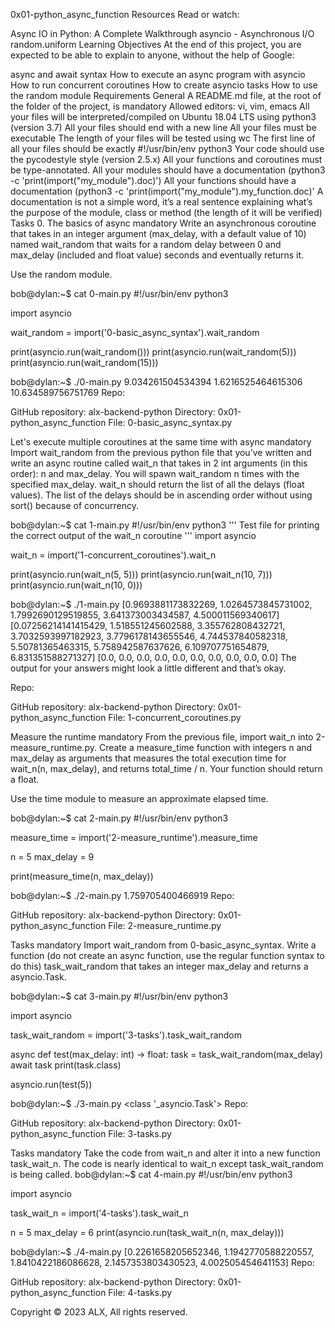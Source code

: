 0x01-python_async_function Resources Read or watch:

Async IO in Python: A Complete Walkthrough asyncio - Asynchronous I/O random.uniform Learning Objectives At the end of this project, you are expected to be able to explain to anyone, without the help of Google:

async and await syntax How to execute an async program with asyncio How to run concurrent coroutines How to create asyncio tasks How to use the random module Requirements General A README.md file, at the root of the folder of the project, is mandatory Allowed editors: vi, vim, emacs All your files will be interpreted/compiled on Ubuntu 18.04 LTS using python3 (version 3.7) All your files should end with a new line All your files must be executable The length of your files will be tested using wc The first line of all your files should be exactly #!/usr/bin/env python3 Your code should use the pycodestyle style (version 2.5.x) All your functions and coroutines must be type-annotated. All your modules should have a documentation (python3 -c 'print(import("my_module").doc)') All your functions should have a documentation (python3 -c 'print(import("my_module").my_function.doc)' A documentation is not a simple word, it’s a real sentence explaining what’s the purpose of the module, class or method (the length of it will be verified) Tasks 0. The basics of async mandatory Write an asynchronous coroutine that takes in an integer argument (max_delay, with a default value of 10) named wait_random that waits for a random delay between 0 and max_delay (included and float value) seconds and eventually returns it.

Use the random module.

bob@dylan:~$ cat 0-main.py #!/usr/bin/env python3

import asyncio

wait_random = import('0-basic_async_syntax').wait_random

print(asyncio.run(wait_random())) print(asyncio.run(wait_random(5))) print(asyncio.run(wait_random(15)))

bob@dylan:~$ ./0-main.py 9.034261504534394 1.6216525464615306 10.634589756751769 Repo:

GitHub repository: alx-backend-python Directory: 0x01-python_async_function File: 0-basic_async_syntax.py

Let's execute multiple coroutines at the same time with async mandatory Import wait_random from the previous python file that you’ve written and write an async routine called wait_n that takes in 2 int arguments (in this order): n and max_delay. You will spawn wait_random n times with the specified max_delay.
wait_n should return the list of all the delays (float values). The list of the delays should be in ascending order without using sort() because of concurrency.

bob@dylan:~$ cat 1-main.py #!/usr/bin/env python3 ''' Test file for printing the correct output of the wait_n coroutine ''' import asyncio

wait_n = import('1-concurrent_coroutines').wait_n

print(asyncio.run(wait_n(5, 5))) print(asyncio.run(wait_n(10, 7))) print(asyncio.run(wait_n(10, 0)))

bob@dylan:~$ ./1-main.py [0.9693881173832269, 1.0264573845731002, 1.7992690129519855, 3.641373003434587, 4.500011569340617] [0.07256214141415429, 1.518551245602588, 3.355762808432721, 3.7032593997182923, 3.7796178143655546, 4.744537840582318, 5.50781365463315, 5.758942587637626, 6.109707751654879, 6.831351588271327] [0.0, 0.0, 0.0, 0.0, 0.0, 0.0, 0.0, 0.0, 0.0, 0.0] The output for your answers might look a little different and that’s okay.

Repo:

GitHub repository: alx-backend-python Directory: 0x01-python_async_function File: 1-concurrent_coroutines.py

Measure the runtime mandatory From the previous file, import wait_n into 2-measure_runtime.py.
Create a measure_time function with integers n and max_delay as arguments that measures the total execution time for wait_n(n, max_delay), and returns total_time / n. Your function should return a float.

Use the time module to measure an approximate elapsed time.

bob@dylan:~$ cat 2-main.py #!/usr/bin/env python3

measure_time = import('2-measure_runtime').measure_time

n = 5 max_delay = 9

print(measure_time(n, max_delay))

bob@dylan:~$ ./2-main.py 1.759705400466919 Repo:

GitHub repository: alx-backend-python Directory: 0x01-python_async_function File: 2-measure_runtime.py

Tasks mandatory Import wait_random from 0-basic_async_syntax.
Write a function (do not create an async function, use the regular function syntax to do this) task_wait_random that takes an integer max_delay and returns a asyncio.Task.

bob@dylan:~$ cat 3-main.py #!/usr/bin/env python3

import asyncio

task_wait_random = import('3-tasks').task_wait_random

async def test(max_delay: int) -> float: task = task_wait_random(max_delay) await task print(task.class)

asyncio.run(test(5))

bob@dylan:~$ ./3-main.py <class '_asyncio.Task'> Repo:

GitHub repository: alx-backend-python Directory: 0x01-python_async_function File: 3-tasks.py

Tasks mandatory Take the code from wait_n and alter it into a new function task_wait_n. The code is nearly identical to wait_n except task_wait_random is being called.
bob@dylan:~$ cat 4-main.py #!/usr/bin/env python3

import asyncio

task_wait_n = import('4-tasks').task_wait_n

n = 5 max_delay = 6 print(asyncio.run(task_wait_n(n, max_delay)))

bob@dylan:~$ ./4-main.py [0.2261658205652346, 1.1942770588220557, 1.8410422186086628, 2.1457353803430523, 4.002505454641153] Repo:

GitHub repository: alx-backend-python Directory: 0x01-python_async_function File: 4-tasks.py

Copyright © 2023 ALX, All rights reserved.

